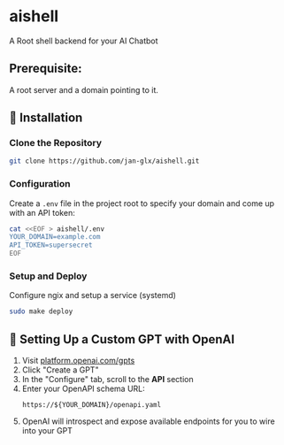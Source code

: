 # aishell
A Root shell backend for your AI Chatbot 
## Prerequisite:
A root server and a domain pointing to it.

## 🚀 Installation

### **Clone the Repository**

```sh
git clone https://github.com/jan-glx/aishell.git
```

### Configuration

Create a `.env` file in the project root to specify your domain and come up with an API token:

```bash
cat <<EOF > aishell/.env
YOUR_DOMAIN=example.com
API_TOKEN=supersecret
EOF
```

### Setup and Deploy
Configure ngix and setup a service (systemd)
```sh
sudo make deploy
```

## 🤖 Setting Up a Custom GPT with OpenAI

1. Visit [platform.openai.com/gpts](https://platform.openai.com/gpts)
2. Click "Create a GPT"
3. In the "Configure" tab, scroll to the **API** section
4. Enter your OpenAPI schema URL:
   ```
   https://${YOUR_DOMAIN}/openapi.yaml
   ```
5. OpenAI will introspect and expose available endpoints for you to wire into your GPT
